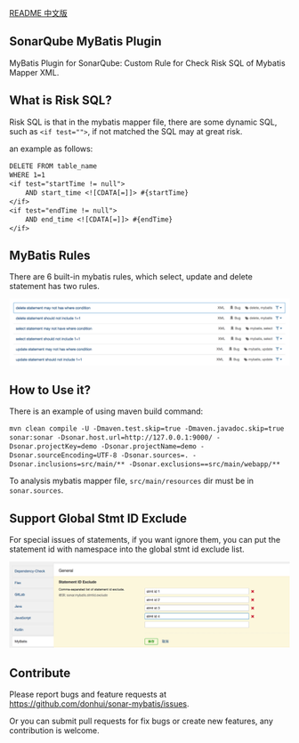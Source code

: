 [README 中文版](README.zh.md)

## SonarQube MyBatis Plugin
MyBatis Plugin for SonarQube: Custom Rule for Check Risk SQL of Mybatis Mapper XML.

## What is Risk SQL?
Risk SQL is that in the mybatis mapper file, there are some dynamic SQL, such as `<if test="">`, 
if not matched the SQL may at great risk.

an example as follows:

```
DELETE FROM table_name
WHERE 1=1
<if test="startTime != null">
    AND start_time <![CDATA[=]]> #{startTime}
</if>
<if test="endTime != null">
    AND end_time <![CDATA[=]]> #{endTime}
</if>
```

## MyBatis Rules
There are 6 built-in mybatis rules, which select, update and delete statement has two rules.

![mybatis-rules](images/mybatis-rules.png)

## How to Use it?
There is an example of using maven build command:
```
mvn clean compile -U -Dmaven.test.skip=true -Dmaven.javadoc.skip=true sonar:sonar -Dsonar.host.url=http://127.0.0.1:9000/ -Dsonar.projectKey=demo -Dsonar.projectName=demo -Dsonar.sourceEncoding=UTF-8 -Dsonar.sources=. -Dsonar.inclusions=src/main/** -Dsonar.exclusions==src/main/webapp/**
```
To analysis mybatis mapper file, `src/main/resources` dir must be in `sonar.sources`.

## Support Global Stmt ID Exclude
For special issues of statements, if you want ignore them, you can put the statement id with namespace into the global stmt id exclude list.

![stmt-id-exclude](images/stmt-id-exclude.png)

## Contribute
Please report bugs and feature requests at https://github.com/donhui/sonar-mybatis/issues.

Or you can submit pull requests for fix bugs or create new features, any contribution is welcome.

